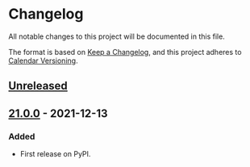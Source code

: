 # Changelog
All notable changes to this project will be documented in this file.

The format is based on [Keep a Changelog](https://keepachangelog.com/en/1.0.0/),
and this project adheres to [Calendar Versioning](https://calver.org/).


## [Unreleased]

## [21.0.0] - 2021-12-13
### Added
- First release on PyPI.

[Unreleased]: https://github.com/kipyin/pokemaster2/compare/v21.0.0...HEAD
[21.0.0]: https://github.com/kipyin/pokemaster2/compare/releases/tag/v21.0.0
